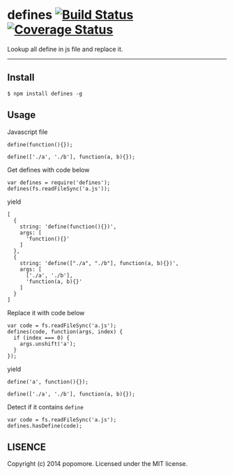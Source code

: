# defines [![Build Status](https://travis-ci.org/popomore/defines.png?branch=master)](https://travis-ci.org/popomore/defines) [![Coverage Status](https://coveralls.io/repos/popomore/defines/badge.png?branch=master)](https://coveralls.io/r/popomore/defines?branch=master) 

Lookup all define in js file and replace it.

---

## Install

```
$ npm install defines -g
```

## Usage

Javascript file

```
define(function(){});

define(['./a', './b'], function(a, b){});
```

Get defines with code below

```
var defines = require('defines');
defines(fs.readFileSync('a.js'));
```

yield

```
[
  {
    string: 'define(function(){})',
    args: [
      'function(){}'
    ]
  },
  {
    string: 'define(["./a", "./b"], function(a, b){})',
    args: [
      ['./a', './b'],
      'function(a, b){}'
    ]
  }
]
```

Replace it with code below

```
var code = fs.readFileSync('a.js');
defines(code, function(args, index) {
  if (index === 0) {
    args.unshift('a');
  }
});
```

yield

```
define('a', function(){});

define(['./a', './b'], function(a, b){});
```

Detect if it contains `define`

```
var code = fs.readFileSync('a.js');
defines.hasDefine(code);
```

## LISENCE

Copyright (c) 2014 popomore. Licensed under the MIT license.
